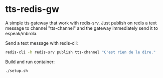 # tts-redis-gw

A simple tts gateway that work with redis-srv. Just publish on redis a text message to channel "tts-channel" and the gateway immediately send it to espeak/mbrola.

Send a text message with redis-cli:

```bash
redis-cli -h redis-srv publish tts-channel "C'est rien de le dire."
```

Build and run container:

```bash
./setup.sh
```